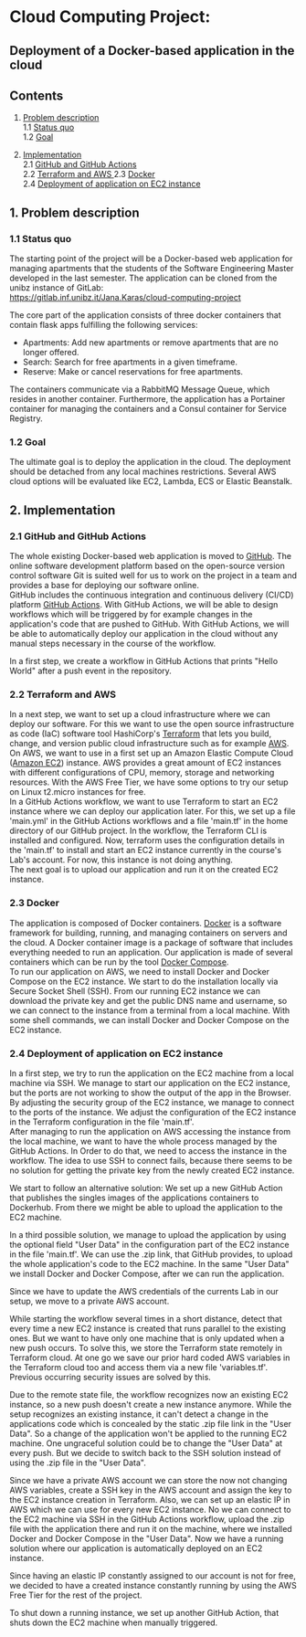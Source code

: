 # Cloud Computing Project: 
## Deployment of a Docker-based application in the cloud


## Contents

1. [ Problem description ](#desc)  
1.1 [ Status quo ](#status)  
1.2 [ Goal ](#goal)

2. [ Implementation ](#impl)  
2.1 [ GitHub and GitHub Actions ](#git)  
2.2 [ Terraform and AWS ](#terraform)
2.3 [ Docker ](#docker)  
2.4 [ Deployment of application on EC2 instance ](#ec2_deployment)

## 1. Problem description <a name="desc"></a>

### 1.1 Status quo <a name="status"></a>

The starting point of the project will be a Docker-based web application for managing apartments that the students of the Software Engineering Master developed in 
the last semester. The application can be cloned from the unibz instance of GitLab:  
https://gitlab.inf.unibz.it/Jana.Karas/cloud-computing-project  

The core part of the application consists of three docker containers that contain flask apps fulfilling the following services:  
* Apartments: Add new apartments or remove apartments that are no longer offered.
* Search: Search for free apartments in a given timeframe.
* Reserve: Make or cancel reservations for free apartments.

The containers communicate via a RabbitMQ Message Queue, which resides in another container. Furthermore, the application has a Portainer container 
for managing the containers and a Consul container for Service Registry.

### 1.2 Goal <a name="goal"></a>

 The ultimate goal is to deploy the application in the cloud. The deployment should be detached from any local machines restrictions. 
 Several AWS cloud options will be evaluated like EC2, Lambda, ECS or Elastic Beanstalk.
 
## 2. Implementation <a name="impl"></a>
 
### 2.1 GitHub and GitHub Actions <a name="git"></a>
 
 The whole existing Docker-based web application is moved to [GitHub](https://github.com/). The online software development platform based on the open-source version control software Git is suited well for us to work on the project in a team and provides a base for deploying our software online.  
 GitHub includes the continuous integration and continuous delivery (CI/CD) platform [GitHub Actions](https://github.com/features/actions). With GitHub Actions, we will be able to design workflows which will be triggered by for example changes in the application's code that are pushed to GitHub. With GitHub Actions, we will be able to automatically deploy our application in the cloud without any manual steps necessary in the course of the workflow.  
 
 In a first step, we create a workflow in GitHub Actions that prints "Hello World" after a push event in the repository.
 
### 2.2 Terraform and AWS <a name="terraform"></a>

In a next step, we want to set up a cloud infrastructure where we can deploy our software. For this we want to use the open source infrastructure as code (IaC) software tool HashiCorp's [Terraform](https://www.terraform.io/) that lets you  build, change, and version public cloud infrastructure such as for example [AWS](https://aws.amazon.com/). On AWS, we want to use in a first set up an Amazon Elastic Compute Cloud ([Amazon EC2](https://aws.amazon.com/ec2/)) instance.  AWS provides a great amount of EC2 instances with different configurations of CPU, memory, storage and networking resources. With the AWS Free Tier, we have some options to try our setup on Linux t2.micro instances for free.  
In a GitHub Actions workflow, we want to use Terraform to start an EC2 instance where we can deploy our application later. For this, we set up a file 'main.yml' in the GitHub Actions workflows and a file 'main.tf' in the home directory of our GitHub project. In the workflow, the Terraform CLI is installed and configured. Now, terraform uses the configuration details in the 'main.tf' to install and start an EC2 instance currently in the course's Lab's account. For now, this instance is not doing anything.  
The next goal is to upload our application and run it on the created EC2 instance.

### 2.3 Docker <a name="docker"></a>

The application is composed of Docker containers. [Docker](https://www.docker.com/) is a software framework for building, running, and managing containers on servers and the cloud. A Docker container image is a package of software that includes everything needed to run an application. Our application is made of several containers which can be run by the tool [Docker Compose](https://docs.docker.com/compose/).  
To run our application on AWS, we need to install Docker and Docker Compose on the EC2 instance. We start to do the installation locally via Secure Socket Shell (SSH). From our running EC2 instance we can download the private key and get the public DNS name and username, so we can connect to the instance from a terminal from a local machine. With some shell commands, we can install Docker and Docker Compose on the EC2 instance.

### 2.4 Deployment of application on EC2 instance <a name="ec2_deployment"></a>

In a first step, we try to run the application on the EC2 machine from a local machine via SSH. We manage to start our application on the EC2 instance, but the ports are not working to show the output of the app in the Browser. By adjusting the security group of the EC2 instance, we manage to connect to the ports of the instance. We adjust the configuration of the EC2 instance in the Terraform configuration in the file 'main.tf'.  
After managing to run the application on AWS accessing the instance from the local machine, we want to have the whole process managed by the GitHub Actions. In Order to do that, we need to access the instance in the workflow. The idea to use SSH to connect fails, because there seems to be no solution for getting the private key from the newly created EC2 instance.

We start to follow an alternative solution: We set up a new GitHub Action that publishes the singles images of the applications containers to Dockerhub. From there we might be able to upload the application to the EC2 machine.

In a third possible solution, we manage to upload the application by using the optional field "User Data" in the configuration part of the EC2 instance in the file 'main.tf'. We can use the .zip link, that GitHub provides, to upload the whole application's code to the EC2 machine. In the same "User Data" we install Docker and Docker Compose, after we can run the application. 

Since we have to update the AWS credentials of the currents Lab in our setup, we move to a private AWS account.

While starting the workflow several times in a short distance, detect that every time a new EC2 instance is created that runs parallel to the existing ones. But we want to have only one machine that is only updated when a new push occurs. To solve this, we store the Terraform state remotely in Terraform cloud. At one go we save our prior hard coded AWS variables in the Terraform cloud too and access them via a new file 'variables.tf'. Previous occurring security issues are solved by this.

Due to the remote state file, the workflow recognizes now an existing EC2 instance, so a new push doesn't create a new instance anymore. While the setup recognizes an existing instance, it can't detect a change in the applications code which is concealed by the static .zip file link in the "User Data". So a change of the application won't be applied to the running EC2 machine. One ungraceful solution could be to change the "User Data" at every push. But we decide to switch back to the SSH solution instead of using the .zip file in the "User Data".

Since we have a private AWS account we can store the now not changing AWS variables, create a SSH key in the AWS account and assign the key to the EC2 instance creation in Terraform. Also, we can set up an elastic IP in AWS which we can use for every new EC2 instance. No we can connect to the EC2 machine via SSH in the GitHub Actions workflow, upload the .zip file with the application there and run it on the machine, where we installed Docker and Docker Compose in the "User Data". 
Now we have a running solution where our application is automatically deployed on an EC2 instance.

Since having an elastic IP constantly assigned to our account is not for free, we decided to have a created instance constantly running by using the AWS Free Tier for the rest of the project.

To shut down a running instance, we set up another GitHub Action, that shuts down the EC2 machine when manually triggered.



